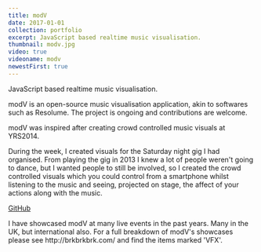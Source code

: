 ```yaml
---
title: modV
date: 2017-01-01
collection: portfolio
excerpt: JavaScript based realtime music visualisation.
thumbnail: modv.jpg
video: true
videoname: modv
newestFirst: true
---
```


JavaScript based realtime music visualisation.

modV is an open-source music visualisation application, akin to softwares such as Resolume.
The project is ongoing and contributions are welcome.

modV was inspired after creating crowd controlled music visuals at YRS2014.

During the week, I created visuals for the Saturday night gig I had organised. From playing the gig in 2013 I knew a lot of people weren't going to dance, but I wanted people to still be involved, so I created the crowd controlled visuals which you could control from a smartphone whilst listening to the music and seeing, projected on stage, the affect of your actions along with the music.

<a class="pure-button" href="https://github.com/2xAA/modV" target="_blank">
	<i class="fa fa-github-alt fa-lg"></i>
	GitHub
</a>

<p class="clearer">I have showcased modV at many live events in the past years. Many in the UK, but international also. For a full breakdown of modV's showcases please see http://brkbrkbrk.com/ and find the items marked 'VFX'.</p>